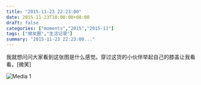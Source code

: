```yaml
---
title: "2015-11-23 22:23:00"
date: 2015-11-23T10:00:00+08:00
draft: false
categories: ["moments","2015","2015-11"]
tags: ["朋友圈","生活记录"]
summary: "2015-11-23 22:23:00..."
---
```


我就想问问大家看到这张图是什么感觉。穿过这货的小伙伴举起自己的膝盖让我看看。[微笑]

![Media 1](/Moments/photos/2015-11-23/201511232223000.jpg)

